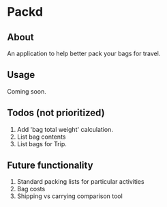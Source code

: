 # Packd

## About

An application to help better pack your bags for travel. 

## Usage

Coming soon.

## Todos (not prioritized)

1. Add 'bag total weight' calculation. 
2. List bag contents
3. List bags for Trip. 

## Future functionality

1. Standard packing lists for particular activities
2. Bag costs
3. Shipping vs carrying comparison tool